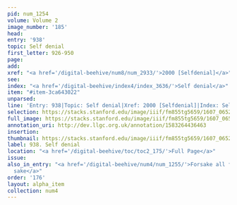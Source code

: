 ```yaml
---
pid: num_1254
volume: Volume 2
image_number: '185'
head:
entry: '938'
topic: Self denial
first_letter: 926-950
page:
add:
xref: "<a href='/digital-beehive/num8/num_2933/'>2000 [Selfdenial]</a>"
see:
index: "<a href='/digital-beehive/index4/index_3636/'>Self denial</a>"
item: "#item-3ca643022"
unparsed:
line: 'Entry: 938|Topic: Self denial|Xref: 2000 [Selfdenial]|Index: Self denial|#item-3ca643022'
selection: https://stacks.stanford.edu/image/iiif/fm855tg5659/1607_0652/405,2331,2833,992/full/0/default.jpg
full_image: https://stacks.stanford.edu/image/iiif/fm855tg5659/1607_0652/full/full/0/default.jpg
annotation_uri: http://dev.llgc.org.uk/annotation/1583264436463
insertion:
thumbnail: https://stacks.stanford.edu/image/iiif/fm855tg5659/1607_0652/405,2331,600,180/250,/0/default.jpg
label: 938. Self denial
location: "<a href='/digital-beehive/toc/toc2_175/'>Full Page</a>"
issue:
also_in_entry: "<a href='/digital-beehive/num4/num_1255/'>Forsake all for Christ's
  sake</a>"
order: '176'
layout: alpha_item
collection: num4
---
```

